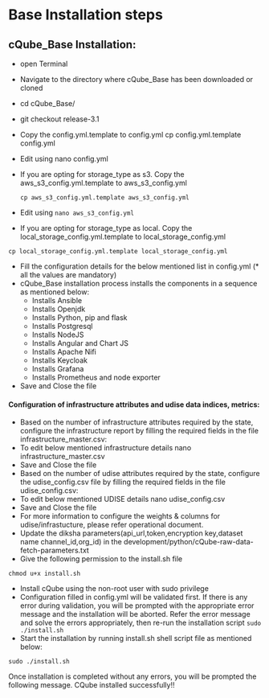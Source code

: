 # Base Installation steps

## cQube\_Base Installation:

* open Terminal
* Navigate to the directory where cQube\_Base has been downloaded or cloned 
* cd cQube\_Base/
* git checkout release-3.1
* Copy the config.yml.template to config.yml cp config.yml.template config.yml
* Edit using nano config.yml
* If you are opting for storage\_type as s3. Copy the aws\_s3\_config.yml.template to aws\_s3\_config.yml 

  ```text
  cp aws_s3_config.yml.template aws_s3_config.yml
  ```

* Edit using `nano aws_s3_config.yml`
* If you are opting for storage\_type as local. Copy the local\_storage\_config.yml.template to local\_storage\_config.yml 

```text
cp local_storage_config.yml.template local_storage_config.yml
```

* Fill the configuration details for the below mentioned list in config.yml \(\* all the values are mandatory\)
* cQube\_Base installation process installs the components in a sequence as mentioned below:
  * Installs Ansible
  * Installs Openjdk
  * Installs Python, pip and flask
  * Installs Postgresql
  * Installs NodeJS
  * Installs Angular and Chart JS
  * Installs Apache Nifi
  * Installs Keycloak
  * Installs Grafana
  * Installs Prometheus and node exporter
* Save and Close the file

#### Configuration of infrastructure attributes and udise data indices, metrics:

* Based on the number of infrastructure attributes required by the state, configure the infrastructure report by filling the required fields in the file infrastructure\_master.csv:
* To edit below mentioned infrastructure details nano infrastructure\_master.csv
* Save and Close the file
* Based on the number of udise attributes required by the state, configure the udise\_config.csv file by filling the required fields in the file udise\_config.csv:
* To edit below mentioned UDISE details nano udise\_config.csv
* Save and Close the file
* For more information to configure the weights & columns for udise/infrastucture, please refer operational document.
* Update the diksha parameters\(api\_url,token,encryption key,dataset name channel\_id,org\_id\) in the development/python/cQube-raw-data-fetch-parameters.txt
* Give the following permission to the install.sh file

```text
chmod u+x install.sh
```

* Install cQube using the non-root user with sudo privilege
* Configuration filled in config.yml will be validated first. If there is any error during validation, you will be prompted with the appropriate error message and the installation will be aborted. Refer the error message and solve the errors appropriately, then re-run the installation script `sudo ./install.sh`
* Start the installation by running install.sh shell script file as mentioned below:

```text
sudo ./install.sh
```

Once installation is completed without any errors, you will be prompted the following message. CQube installed successfully!!

